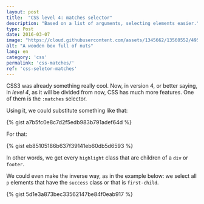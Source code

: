 ```yaml
---
layout: post
title:  "CSS level 4: matches selector"
description: "Based on a list of arguments, selecting elements easier."
type: Post
date: 2016-03-07
image: "https://cloud.githubusercontent.com/assets/1345662/13560552/4958f4e4-e3ff-11e5-8de4-20372d14ab0b.jpg"
alt: "A wooden box full of nuts"
lang: en
category: 'css'
permalink: 'css-matches/'
ref: 'css-seletor-matches'
---
```


CSS3 was already something really cool. Now, in version 4, or better saying, in *level 4*, as it will be divided from now, CSS has much more features. One of them is the `:matches` selector.

Using it, we could substitute something like that:

{% gist a7b5fc0e8c7d2f5edb983b791adef64d %}

For that:

{% gist eb85105186b637f39141eb60db5d6593 %}

In other words, we get every `highlight` class that are children of a `div` or `footer`.

We could even make the inverse way, as in the example below: we select all `p` elements that have the `success` class or that is `first-child`.

{% gist 5d1e3a873bec33562147be84f0eab917 %}